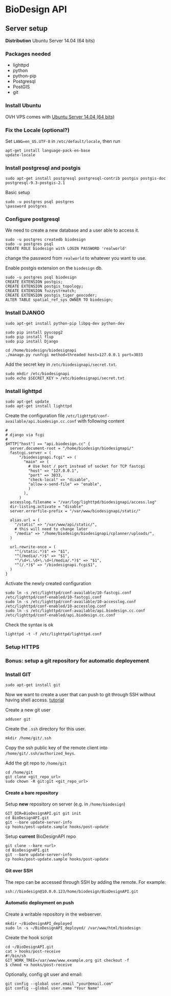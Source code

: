 BioDesign API
=============

Server setup
------------

**Distribution** Ubuntu Server 14.04 (64 bits)

### Packages needed

* lighttpd
* python
* python-pip
* Postgresql
* PostGIS
* git

### Install Ubuntu

OVH VPS comes with [Ubuntu Server 14.04 (64 bits)](http://www.ubuntu.com/download/server)

### Fix the Locale (optional?)

Set `LANG=en_US.UTF-8` in `/etc/default/locale`, then run

    apt-get install language-pack-en-base
    update-locale

### Install postgresql and postgis

    sudo apt-get install postgresql postgresql-contrib postgis postgis-doc postgresql-9.3-postgis-2.1

Basic setup

    sudo -u postgres psql postgres
    \password postgres

### Configure postgresql

We need to create a new database and a user able to access it.

    sudo -u postgres createdb biodesign
    sudo -u postgres psql
    CREATE ROLE biodesign with LOGIN PASSWORD 'realworld'

change the password from `realworld` to whatever you want to use.

Enable postgis extension on the `biodesign` db.

    sudo -u postgres psql biodesign
    CREATE EXTENSION postgis;
    CREATE EXTENSION postgis_topology;
    CREATE EXTENSION fuzzystrmatch;
    CREATE EXTENSION postgis_tiger_geocoder;
    ALTER TABLE spatial_ref_sys OWNER TO biodesign;
    

### Install DJANGO

    sudo apt-get install python-pip libpq-dev python-dev

    sudo pip install pyscopg2
    sudo pip install flup
    sudo pip install Django

    cd /home/biodesign/biodesignapi
    ./manage.py runfcgi method=threaded host=127.0.0.1 port=3033

Add the secret key in `/etc/biodesignapi/secret.txt`.

    sudo mkdir /etc/biodesignapi
    sudo echo $SECRET_KEY > /etc/biodesignapi/secret.txt

### Install lighttpd

    sudo apt-get update
    sudo apt-get install lighttpd

Create the configuration file `/etc/lighttpd/conf-available/api.biodesign.cc.conf` with following content

    #
    # django via fcgi
    #
    $HTTP["host"] == "api.biodesign.cc" {
      server.document-root = "/home/biodesign/biodesignapi/"
      fastcgi.server = (
          "/biodesignapi.fcgi" => (
            "main" => (
              # Use host / port instead of socket for TCP fastcgi
              "host" => "127.0.0.1",
              "port" => 3033,
              "check-local" => "disable",
              "allow-x-send-file" => "enable",
              )
            ),
          )
      accesslog.filename = "/var/log/lighttpd/biodesignapi/access.log"
      dir-listing.activate = "disable"
      server.errorfile-prefix = "/var/www/biodesignapi/static/"

      alias.url = (
        "/static" => "/var/www/api/static/",
        # this will need to change later
        "/media" => "/home/biodesign/biodesignapi/cplanner/uploads/",
      )

      url.rewrite-once = (
        "^(/static.*)$" => "$1",
        "^(/media/.*)$" => "$1",
        "^/\d+\.\d+\.\d+(/media/.*)$" => "$1",
        "^(/.*)$" => "/biodesignapi.fcgi$1",
      )
    }


Activate the newly created configuration

    sudo ln -s /etc/lighttpd/conf-available/10-fastcgi.conf /etc/lighttpd/conf-enabled/10-fastcgi.conf
    sudo ln -s /etc/lighttpd/conf-available/10-accesslog.conf /etc/lighttpd/conf-enabled/10-accesslog.conf
    sudo ln -s /etc/lighttpd/conf-available/api.biodesign.cc.conf /etc/lighttpd/conf-enabled/api.biodesign.cc.conf

Check the syntax is ok

    lighttpd -t -f /etc/lighttpd/lighttpd.conf

### Setup HTTPS

### Bonus: setup a git repository for automatic deployement

### Install GIT

    sudo apt-get install git

Now we want to create a user that can push to git through
SSH without having shell access. [tutorial](http://pagesofinterest.net/blog/2011/06/secure-git-server-preventing-git-user-logging-in-via-ssh/)

Create a new git user

    adduser git

Create the `.ssh` directory for this user.

    mkdir /home/git/.ssh

Copy the ssh public key of the remote client into `/home/git/.ssh/authorized_keys`.

Add the git repo to `/home/git`

    cd /home/git
    git clone <git_repo_url>
    sudo chown -R git:git <git_repo_url>

#### Create a bare repository

Setup **new**  repository on server (e.g. in `/home/biodesign`)

    GIT_DIR=BioDesignAPI.git git init  
    cd BioDesignAPI.git  
    git --bare update-server-info  
    cp hooks/post-update.sample hooks/post-update

Setup **current** BioDesignAPI repo

    git clone --bare <url>
    cd BioDesignAPI.git  
    git --bare update-server-info  
    cp hooks/post-update.sample hooks/post-update

#### Git over SSH

The repo can be accessed through SSH by adding the remote. For example:

    ssh://biodesign@10.0.0.123/home/biodesign/BioDesignAPI.git

#### Automatic deployment on push

Create a writable repository in the webserver.

    mkdir ~/BioDesignAPI_deployed
    sudo ln -s ~/BioDesignAPI_deployed/ /var/www/html/biodesign

Create the hook script

    cd ~/BioDesignAPI.git
    cat > hooks/post-receive
    #!/bin/sh
    GIT_WORK_TREE=/var/www/www.example.org git checkout -f
    $ chmod +x hooks/post-receive

Optionally, config git user and email:

    git config --global user.email "your@email.com"
    git config --global user.name "Your Name"


